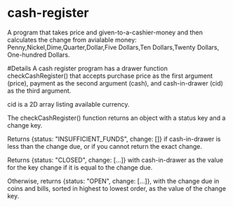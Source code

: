 # cash-register
A program that takes price and given-to-a-cashier-money and then calculates the change from avialable money: Penny,Nickel,Dime,Quarter,Dollar,Five Dollars,Ten Dollars,Twenty Dollars, One-hundred Dollars.

#Details
A cash register program has a drawer function checkCashRegister() that accepts purchase price as the first argument (price), payment as the second argument (cash), and cash-in-drawer (cid) as the third argument.

cid is a 2D array listing available currency.

The checkCashRegister() function returns an object with a status key and a change key.


Returns {status: "INSUFFICIENT_FUNDS", change: []} if cash-in-drawer is less than the change due, or if you cannot return the exact change.

Returns {status: "CLOSED", change: [...]} with cash-in-drawer as the value for the key change if it is equal to the change due.

Otherwise, returns {status: "OPEN", change: [...]}, with the change due in coins and bills, sorted in highest to lowest order, as the value of the change key.
